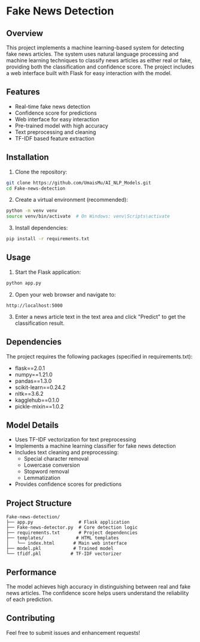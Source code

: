# Fake News Detection

## Overview
This project implements a machine learning-based system for detecting fake news articles. The system uses natural language processing and machine learning techniques to classify news articles as either real or fake, providing both the classification and confidence score. The project includes a web interface built with Flask for easy interaction with the model.

## Features
- Real-time fake news detection
- Confidence score for predictions
- Web interface for easy interaction
- Pre-trained model with high accuracy
- Text preprocessing and cleaning
- TF-IDF based feature extraction

## Installation

1. Clone the repository:
```bash
git clone https://github.com/UmaisMu/AI_NLP_Models.git
cd Fake-news-detection
```

2. Create a virtual environment (recommended):
```bash
python -m venv venv
source venv/bin/activate  # On Windows: venv\Scripts\activate
```

3. Install dependencies:
```bash
pip install -r requirements.txt
```

## Usage

1. Start the Flask application:
```bash
python app.py
```

2. Open your web browser and navigate to:
```
http://localhost:5000
```

3. Enter a news article text in the text area and click "Predict" to get the classification result.

## Dependencies
The project requires the following packages (specified in requirements.txt):
- flask==2.0.1
- numpy==1.21.0
- pandas==1.3.0
- scikit-learn==0.24.2
- nltk==3.6.2
- kagglehub==0.1.0
- pickle-mixin==1.0.2

## Model Details
- Uses TF-IDF vectorization for text preprocessing
- Implements a machine learning classifier for fake news detection
- Includes text cleaning and preprocessing:
  - Special character removal
  - Lowercase conversion
  - Stopword removal
  - Lemmatization
- Provides confidence scores for predictions

## Project Structure
```
Fake-news-detection/
├── app.py                 # Flask application
├── Fake-news-detector.py  # Core detection logic
├── requirements.txt       # Project dependencies
├── templates/            # HTML templates
│   └── index.html       # Main web interface
├── model.pkl            # Trained model
└── tfidf.pkl           # TF-IDF vectorizer
```

## Performance
The model achieves high accuracy in distinguishing between real and fake news articles. The confidence score helps users understand the reliability of each prediction.

## Contributing
Feel free to submit issues and enhancement requests! 
